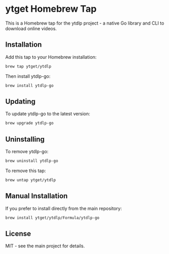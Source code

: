 # ytget Homebrew Tap

This is a Homebrew tap for the ytdlp project - a native Go library and CLI to download online videos.

## Installation

Add this tap to your Homebrew installation:

```bash
brew tap ytget/ytdlp
```

Then install ytdlp-go:

```bash
brew install ytdlp-go
```

## Updating

To update ytdlp-go to the latest version:

```bash
brew upgrade ytdlp-go
```

## Uninstalling

To remove ytdlp-go:

```bash
brew uninstall ytdlp-go
```

To remove this tap:

```bash
brew untap ytget/ytdlp
```

## Manual Installation

If you prefer to install directly from the main repository:

```bash
brew install ytget/ytdlp/Formula/ytdlp-go
```

## License

MIT - see the main project for details.
